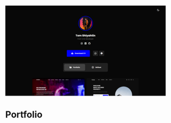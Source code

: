 ![Alt portfolio](https://raw.githubusercontent.com/artyom285/portfolio/master/assets/portfolio/portfolio.png)

# Portfolio